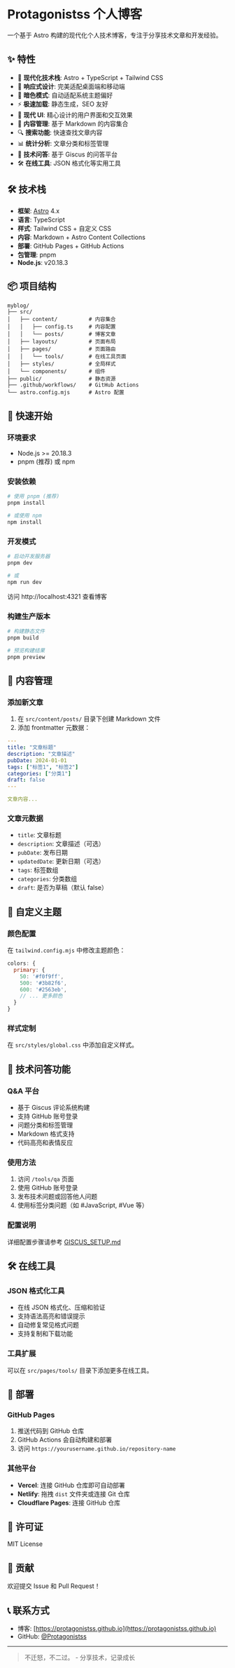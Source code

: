 # Protagonistss 个人博客

一个基于 Astro 构建的现代化个人技术博客，专注于分享技术文章和开发经验。

## ✨ 特性

- 🚀 **现代化技术栈**: Astro + TypeScript + Tailwind CSS
- 📱 **响应式设计**: 完美适配桌面端和移动端
- 🌙 **暗色模式**: 自动适配系统主题偏好
- ⚡ **极速加载**: 静态生成，SEO 友好
- 🎨 **现代 UI**: 精心设计的用户界面和交互效果
- 📝 **内容管理**: 基于 Markdown 的内容集合
- 🔍 **搜索功能**: 快速查找文章内容
- 📊 **统计分析**: 文章分类和标签管理
- 💬 **技术问答**: 基于 Giscus 的问答平台
- 🛠️ **在线工具**: JSON 格式化等实用工具

## 🛠️ 技术栈

- **框架**: [Astro](https://astro.build/) 4.x
- **语言**: TypeScript
- **样式**: Tailwind CSS + 自定义 CSS
- **内容**: Markdown + Astro Content Collections
- **部署**: GitHub Pages + GitHub Actions
- **包管理**: pnpm
- **Node.js**: v20.18.3

## 📦 项目结构

```
myblog/
├── src/
│   ├── content/          # 内容集合
│   │   ├── config.ts     # 内容配置
│   │   └── posts/        # 博客文章
│   ├── layouts/          # 页面布局
│   ├── pages/            # 页面路由
│   │   └── tools/        # 在线工具页面
│   ├── styles/           # 全局样式
│   └── components/       # 组件
├── public/               # 静态资源
├── .github/workflows/    # GitHub Actions
└── astro.config.mjs      # Astro 配置
```

## 🚀 快速开始

### 环境要求

- Node.js >= 20.18.3
- pnpm (推荐) 或 npm

### 安装依赖

```bash
# 使用 pnpm (推荐)
pnpm install

# 或使用 npm
npm install
```

### 开发模式

```bash
# 启动开发服务器
pnpm dev

# 或
npm run dev
```

访问 http://localhost:4321 查看博客

### 构建生产版本

```bash
# 构建静态文件
pnpm build

# 预览构建结果
pnpm preview
```

## 📝 内容管理

### 添加新文章

1. 在 `src/content/posts/` 目录下创建 Markdown 文件
2. 添加 frontmatter 元数据：

```yaml
---
title: "文章标题"
description: "文章描述"
pubDate: 2024-01-01
tags: ["标签1", "标签2"]
categories: ["分类1"]
draft: false
---

文章内容...
```

### 文章元数据

- `title`: 文章标题
- `description`: 文章描述（可选）
- `pubDate`: 发布日期
- `updatedDate`: 更新日期（可选）
- `tags`: 标签数组
- `categories`: 分类数组
- `draft`: 是否为草稿（默认 false）

## 🎨 自定义主题

### 颜色配置

在 `tailwind.config.mjs` 中修改主题颜色：

```javascript
colors: {
  primary: {
    50: '#f0f9ff',
    500: '#3b82f6',
    600: '#2563eb',
    // ... 更多颜色
  }
}
```

### 样式定制

在 `src/styles/global.css` 中添加自定义样式。

## 💬 技术问答功能

### Q&A 平台
- 基于 Giscus 评论系统构建
- 支持 GitHub 账号登录
- 问题分类和标签管理
- Markdown 格式支持
- 代码高亮和表情反应

### 使用方法
1. 访问 `/tools/qa` 页面
2. 使用 GitHub 账号登录
3. 发布技术问题或回答他人问题
4. 使用标签分类问题（如 #JavaScript, #Vue 等）

### 配置说明
详细配置步骤请参考 [GISCUS_SETUP.md](./GISCUS_SETUP.md)

## 🛠️ 在线工具

### JSON 格式化工具
- 在线 JSON 格式化、压缩和验证
- 支持语法高亮和错误提示
- 自动修复常见格式问题
- 支持复制和下载功能

### 工具扩展
可以在 `src/pages/tools/` 目录下添加更多在线工具。

## 🚀 部署

### GitHub Pages

1. 推送代码到 GitHub 仓库
2. GitHub Actions 会自动构建和部署
3. 访问 `https://yourusername.github.io/repository-name`

### 其他平台

- **Vercel**: 连接 GitHub 仓库即可自动部署
- **Netlify**: 拖拽 `dist` 文件夹或连接 Git 仓库
- **Cloudflare Pages**: 连接 GitHub 仓库

## 📄 许可证

MIT License

## 🤝 贡献

欢迎提交 Issue 和 Pull Request！

## 📞 联系方式

- 博客: [https://protagonistss.github.io](https://protagonistss.github.io)
- GitHub: [@Protagonistss](https://github.com/Protagonistss)

---

> 不迁怒，不二过。 - 分享技术，记录成长